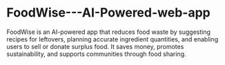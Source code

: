 # FoodWise---AI-Powered-web-app
FoodWise is an AI-powered app that reduces food waste by suggesting recipes for leftovers, planning accurate ingredient quantities, and enabling users to sell or donate surplus food. It saves money, promotes sustainability, and supports communities through food sharing.
